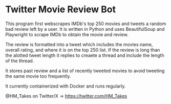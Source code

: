 # Twitter Movie Review Bot

This program first webscrapes IMDb's top 250 movies and tweets a random bad review left by a user. It is written in Python and uses BeautifulSoup and Playwright to scrape IMDb to obtain the movie and review.

The review is formatted into a tweet which includes the movies name, overall rating, and where it is on the top 250 list. If the review is long than the alotted tweet length it replies to creaete a thread and include the length of the thread.

It stores past review and a list of recently tweeted movies to avoid tweeting the same movie too frequently.

It currently containerized with Docker and runs regularly.

@HM_Takes on Twitter/X -> https://twitter.com/HM_Takes